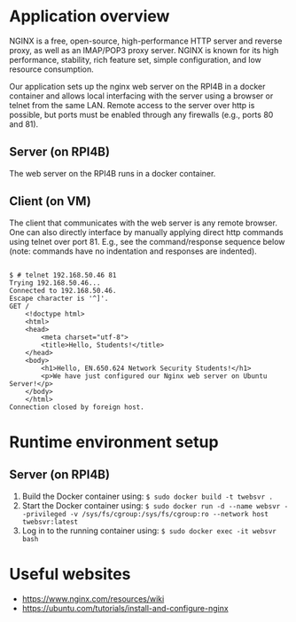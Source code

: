 # Application overview
NGINX is a free, open-source, high-performance HTTP server and reverse proxy, as well as an IMAP/POP3 proxy server. NGINX is known for its high performance, stability, rich feature set, simple configuration, and low resource consumption.

Our application sets up the nginx web server on the RPI4B in a docker container and allows local interfacing with the server using a browser or telnet from the same LAN.  Remote access to the server over http is possible, but ports must be enabled through any firewalls (e.g., ports 80 and 81).

## Server (on RPI4B)
The web server on the RPI4B runs in a docker container. 

## Client (on VM)
The client that communicates with the web server is any remote browser.  One can also directly interface by manually applying direct http commands using telnet over port 81.  E.g., see the command/response sequence below (note: commands have no indentation and  responses are indented).
<pre><code>
$ # telnet 192.168.50.46 81
Trying 192.168.50.46...
Connected to 192.168.50.46.
Escape character is '^]'.
GET /
    &lt!doctype html&gt
    &lthtml&gt
    &lthead&gt
        &ltmeta charset="utf-8"&gt
        &lttitle&gtHello, Students!&lt/title&gt
    &lt/head&gt
    &ltbody&gt
        &lth1&gtHello, EN.650.624 Network Security Students!&lt/h1&gt
        &ltp&gtWe have just configured our Nginx web server on Ubuntu Server!&lt/p&gt
    &lt/body&gt
    &lt/html&gt
Connection closed by foreign host.
</code></pre>

# Runtime environment setup
## Server (on RPI4B)
1. Build the Docker container using: `$ sudo docker build -t twebsvr .`
1. Start the Docker container using: `$ sudo docker run -d --name websvr --privileged -v /sys/fs/cgroup:/sys/fs/cgroup:ro --network host twebsvr:latest`
1. Log in to the running container using: `$ sudo docker exec -it websvr bash`

# Useful websites
* https://www.nginx.com/resources/wiki
* https://ubuntu.com/tutorials/install-and-configure-nginx
